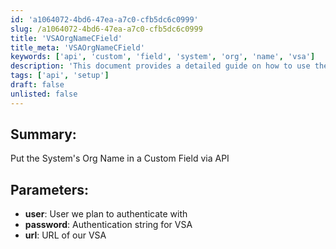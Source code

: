 ```yaml
---
id: 'a1064072-4bd6-47ea-a7c0-cfb5dc6c0999'
slug: /a1064072-4bd6-47ea-a7c0-cfb5dc6c0999
title: 'VSAOrgNameCField'
title_meta: 'VSAOrgNameCField'
keywords: ['api', 'custom', 'field', 'system', 'org', 'name', 'vsa']
description: 'This document provides a detailed guide on how to use the API to put the system organization name into a custom field within Kaseya VSA. It outlines the necessary parameters, including user authentication and the URL for VSA access.'
tags: ['api', 'setup']
draft: false
unlisted: false
---
```


## Summary:

Put the System's Org Name in a Custom Field via API

## Parameters:

- **user**: User we plan to authenticate with
- **password**: Authentication string for VSA
- **url**: URL of our VSA


